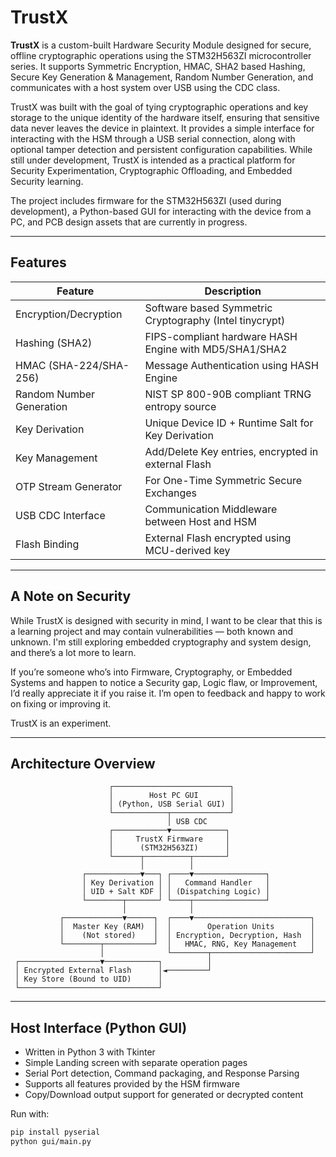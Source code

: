 # TrustX

**TrustX** is a custom-built Hardware Security Module designed for secure, offline cryptographic operations using the STM32H563ZI microcontroller series. It supports Symmetric Encryption, HMAC, SHA2 based Hashing, Secure Key Generation & Management, Random Number Generation, and communicates with a host system over USB using the CDC class.

TrustX was built with the goal of tying cryptographic operations and key storage to the unique identity of the hardware itself, ensuring that sensitive data never leaves the device in plaintext. It provides a simple interface for interacting with the HSM through a USB serial connection, along with optional tamper detection and persistent configuration capabilities. While still under development, TrustX is intended as a practical platform for Security Experimentation, Cryptographic Offloading, and Embedded Security learning.

The project includes firmware for the STM32H563ZI (used during development), a Python-based GUI for interacting with the device from a PC, and PCB design assets that are currently in progress. 

---

## Features

| Feature                      | Description                                                  |
|------------------------------|--------------------------------------------------------------|
| Encryption/Decryption        | Software based Symmetric Cryptography (Intel tinycrypt)      |
| Hashing (SHA2)               | FIPS-compliant hardware HASH Engine with MD5/SHA1/SHA2       |
| HMAC (SHA-224/SHA-256)       | Message Authentication using HASH Engine                     |
| Random Number Generation     | NIST SP 800-90B compliant TRNG entropy source                |
| Key Derivation               | Unique Device ID + Runtime Salt for Key Derivation           |
| Key Management               | Add/Delete Key entries, encrypted in external Flash          |
| OTP Stream Generator         | For One-Time Symmetric Secure Exchanges                      |
| USB CDC Interface            | Communication Middleware between Host and HSM                |
| Flash Binding                | External Flash encrypted using MCU-derived key               |

---

## A Note on Security

While TrustX is designed with security in mind, I want to be clear that this is a learning project and may contain vulnerabilities — both known and unknown. I'm still exploring embedded cryptography and system design, and there’s a lot more to learn.

If you’re someone who’s into Firmware, Cryptography, or Embedded Systems and happen to notice a Security gap, Logic flaw, or Improvement, I’d really appreciate it if you raise it. I’m open to feedback and happy to work on fixing or improving it.

TrustX is an experiment.

---

## Architecture Overview

                          ┌──────────────────────────┐
                          │        Host PC GUI       │
                          │ (Python, USB Serial GUI) │
                          └────────────┬─────────────┘
                                       │ USB CDC
                          ┌────────────▼────────────┐
                          │     TrustX Firmware     │
                          │      (STM32H563ZI)      │
                          └──────┬──────────┬───────┘
                                 │          │
                    ┌────────────▼───┐ ┌────▼────────────────┐
                    │ Key Derivation │ │   Command Handler   │
                    │ UID + Salt KDF │ │ (Dispatching Logic) │
                    └────────┬───────┘ └────┬────────────────┘
                             │              │
               ┌─────────────▼──────┐  ┌────▼──────────────────────────┐
               │  Master Key (RAM)  │  │        Operation Units        │
               │    (Not stored)    │  │ Encryption, Decryption, Hash  │
               └────────┬───────────┘  │   HMAC, RNG, Key Management   │
                        │              └────────┬──────────────────────┘
     ┌──────────────────▼────────────┐          │
     │ Encrypted External Flash      │◄─────────┘
     │ Key Store (Bound to UID)      │
     └───────────────────────────────┘


---

## Host Interface (Python GUI)

- Written in Python 3 with Tkinter
- Simple Landing screen with separate operation pages
- Serial Port detection, Command packaging, and Response Parsing
- Supports all features provided by the HSM firmware
- Copy/Download output support for generated or decrypted content

Run with:

```bash
pip install pyserial
python gui/main.py